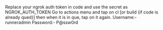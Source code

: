 Replace your ngrok auth token in code and use the secret as NGROK_AUTH_TOKEN
Go to actions menu and tap on cl [or build {if code is already qued}] then  when it is in que, tap on it again.
Username:- runneradmin
Password:- P@ssw0rd
